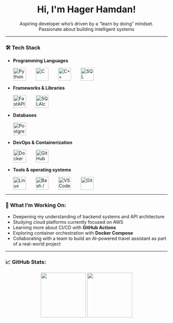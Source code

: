 <h1 align="center">Hi, I'm Hager Hamdan!</h1>

<p align="center">
 Aspiring developer who’s driven by a “learn by doing” mindset.
  <br/>
  Passionate about building intelligent systems
</p>

<hr/>


### 🛠️ Tech Stack

- **Programming Languages**  
  <div align="left" style="display: flex; gap: 30px; flex-wrap: nowrap; align-items: center; margin-bottom: 12px;">
    <img src="https://cdn.jsdelivr.net/gh/devicons/devicon/icons/python/python-original.svg" width="40" alt="Python" />
    <img src="https://cdn.jsdelivr.net/gh/devicons/devicon/icons/c/c-original.svg" width="40" alt="C" />
    <img src="https://cdn.jsdelivr.net/gh/devicons/devicon/icons/cplusplus/cplusplus-original.svg" width="40" alt="C++" />
    <img src="https://cdn.jsdelivr.net/gh/devicons/devicon/icons/sqlite/sqlite-original.svg" width="40" alt="SQL" />
  </div>

- **Frameworks & Libraries**  
  <div align="left" style="display: flex; gap: 30px; flex-wrap: nowrap; align-items: center; margin-bottom: 12px;">
    <img src="https://cdn.jsdelivr.net/gh/devicons/devicon/icons/fastapi/fastapi-original.svg" width="40" alt="FastAPI" />
    <img src="https://cdn.jsdelivr.net/gh/devicons/devicon/icons/sqlalchemy/sqlalchemy-original.svg" width="40" alt="SQLAlchemy" />
  </div>

- **Databases**  
  <div align="left" style="display: flex; gap: 30px; flex-wrap: nowrap; align-items: center; margin-bottom: 12px;">
    <img src="https://cdn.jsdelivr.net/gh/devicons/devicon/icons/postgresql/postgresql-original.svg" width="40" alt="PostgreSQL" />
  </div>

- **DevOps & Containerization**  
  <div align="left" style="display: flex; gap: 30px; flex-wrap: nowrap; align-items: center; margin-bottom: 12px;">
    <img src="https://cdn.jsdelivr.net/gh/devicons/devicon/icons/docker/docker-original.svg" width="40" alt="Docker" />
    <img src="https://cdn.jsdelivr.net/gh/devicons/devicon/icons/github/github-original.svg" width="40" alt="GitHub Actions" />
  </div>

- **Tools & operating systems**  
  <div align="left" style="display: flex; gap: 30px; flex-wrap: nowrap; align-items: center; margin-bottom: 12px;">
    <img src="https://cdn.jsdelivr.net/gh/devicons/devicon/icons/linux/linux-original.svg" width="40" alt="Linux" />
    <img src="https://cdn.jsdelivr.net/gh/devicons/devicon/icons/bash/bash-original.svg" width="40" alt="Bash / CLI" />
    <img src="https://cdn.jsdelivr.net/gh/devicons/devicon/icons/vscode/vscode-original.svg" width="40" alt="VS Code" />
    <img src="https://cdn.jsdelivr.net/gh/devicons/devicon/icons/git/git-original.svg" width="40" alt="Git" />
  </div>
---

### 🚀 What I’m Working On:

- Deepening my understanding of backend systems and API architecture
- Studying cloud platforms currently focused on AWS
- Learning more about CI/CD with **GitHub Actions**
- Exploring container orchestration with **Docker Compose**
- Collaborating with a team to build an AI-powered travel assistant as part of a real-world project

---

### 📈 GitHub Stats:

<div align="center">

<img src="https://github-readme-stats.vercel.app/api?username=imhaqer&show_icons=true&theme=default&hide_title=true" height="140" />
<img src="https://github-readme-stats.vercel.app/api/top-langs/?username=imhaqer&layout=compact&theme=default&hide=html,css,javascript&langs_count=6" height="140" />



<!---
imhaqer/imhaqer is a ✨ special ✨ repository because its `README.md` (this file) appears on your GitHub profile.
You can click the Preview link to take a look at your changes.
--->
